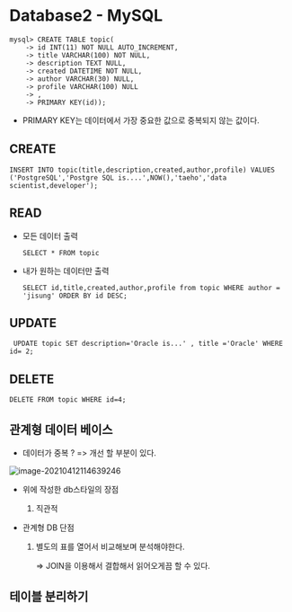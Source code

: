 # Database2 - MySQL

```
mysql> CREATE TABLE topic(
    -> id INT(11) NOT NULL AUTO_INCREMENT,
    -> title VARCHAR(100) NOT NULL,
    -> description TEXT NULL,
    -> created DATETIME NOT NULL,
    -> author VARCHAR(30) NULL,
    -> profile VARCHAR(100) NULL
    -> ,
    -> PRIMARY KEY(id));
```

- PRIMARY KEY는 데이터에서 가장 중요한 값으로 중복되지 않는 값이다.

## CREATE

```
INSERT INTO topic(title,description,created,author,profile) VALUES ('PostgreSQL','Postgre SQL is....',NOW(),'taeho','data scientist,developer');
```

## READ

- 모든 데이터 출력

  ```
  SELECT * FROM topic
  ```

- 내가 원하는 데이터만 출력

  ```
  SELECT id,title,created,author,profile from topic WHERE author = 'jisung' ORDER BY id DESC;
  ```

## UPDATE

```
 UPDATE topic SET description='Oracle is...' , title ='Oracle' WHERE id= 2;
```

## DELETE

```
DELETE FROM topic WHERE id=4;
```

## 관계형 데이터 베이스

- 데이터가 중복 ? => 개선 할 부분이 있다.

![image-20210412114639246](C:\Users\jisun\AppData\Roaming\Typora\typora-user-images\image-20210412114639246.png)

- 위에 작성한 db스타일의 장점 

  1. 직관적

- 관계형 DB 단점

  1. 별도의 표를 열어서 비교해보며 분석해야한다.

     => JOIN을 이용해서 결합해서 읽어오게끔 할 수 있다.

## 테이블 분리하기